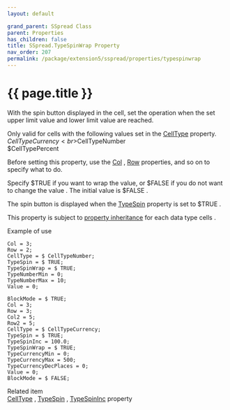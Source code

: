```yaml
---
layout: default

grand_parent: SSpread Class
parent: Properties
has_children: false
title: SSpread.TypeSpinWrap Property
nav_order: 207
permalink: /package/extension5/sspread/properties/typespinwrap
---
```

# {{ page.title }}

With the spin button displayed in the cell, set the operation when the set upper limit value and lower limit value are reached.

Only valid for cells with the following values ​​set in the <a href="/package/extension5/sspread/properties/celltype">CellType</a> property.
<br>$CellTypeCurrency
<br>$CellTypeNumber
<br>$CellTypePercent

Before setting this property, use the <a href="/package/extension5/sspread/properties/col">Col</a> , <a href="/package/extension5/sspread/properties/row">Row</a> properties, and so on to specify what to do.

Specify $TRUE if you want to wrap the value, or $FALSE if you do not want to change the value .
The initial value is $FALSE .

The spin button is displayed when the <a href="/package/extension5/sspread/properties/typespin">TypeSpin</a> property is set to $TRUE .

This property is subject to <a href="/package/extension5/sspread/properties/celltype#property-inheritance-for-each-cell-data-type">property inheritance</a> for each data type cells .

Example of use
```
Col = 3;
Row = 2;
CellType = $ CellTypeNumber;
TypeSpin = $ TRUE;
TypeSpinWrap = $ TRUE;
TypeNumberMin = 0;
TypeNumberMax = 10;
Value = 0;
 
BlockMode = $ TRUE;
Col = 3;
Row = 3;
Col2 = 5;
Row2 = 5;
CellType = $ CellTypeCurrency;
TypeSpin = $ TRUE;
TypeSpinInc = 100.0;
TypeSpinWrap = $ TRUE;
TypeCurrencyMin = 0;
TypeCurrencyMax = 500;
TypeCurrencyDecPlaces = 0;
Value = 0;
BlockMode = $ FALSE;
```

Related item<br>
<a href="/package/extension5/sspread/properties/celltype">CellType</a> , <a href="/package/extension5/sspread/properties/typespin">TypeSpin</a>  , <a href="/package/extension5/sspread/properties/typespininc">TypeSpinInc</a> property